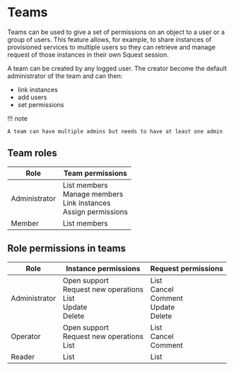 # Teams

Teams can be used to give a set of permissions on an object to a user or a group of users.
This feature allows, for example, to share instances of provisioned services to multiple users so they can retrieve and  manage request of those instances in their own Squest session.

A team can be created by any logged user. The creator become the default administrator of the team and can then:

- link instances
- add users
- set permissions

!!! note

    A team can have multiple admins but needs to have at least one admin

## Team roles

| Role          | Team permissions                                                           |
| ------------- | -------------------------------------------------------------------------- |
| Administrator | List members<br>Manage members<br>Link instances<br>Assign permissions<br> |
| Member        | List members                                                               |


## Role permissions in teams

| Role          | Instance permissions                                               | Request permissions                           |
| ------------- | ------------------------------------------------------------------ | --------------------------------------------- |
| Administrator | Open support<br>Request new operations<br>List<br>Update<br>Delete | List<br>Cancel<br>Comment<br>Update<br>Delete |
| Operator      | Open support<br>Request new operations<br>List                     | List<br>Cancel<br>Comment                     |
| Reader        | List                                                               | List                                          |
